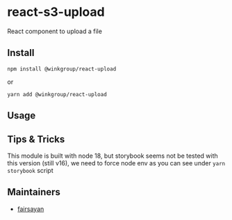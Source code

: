 # react-s3-upload
React component to upload a file

## Install
```
npm install @winkgroup/react-upload
```

or

```
yarn add @winkgroup/react-upload
```

## Usage

## Tips & Tricks
This module is built with node 18, but storybook seems not be tested with this version (still v16), we need to force node env as you can see under ```yarn storybook``` script

## Maintainers
* [fairsayan](https://github.com/fairsayan)